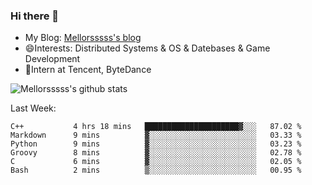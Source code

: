 ### Hi there 👋

- My Blog: [Mellorsssss's blog](https://mellorsssss.com/)
- 😄Interests: Distributed Systems & OS & Datebases & Game Development
- 🤔Intern at Tencent, ByteDance


![Mellorsssss's github stats](https://github-readme-stats.vercel.app/api?username=Mellorsssss&show_icons=true&theme=radical)

<!-- ![Top Langs](https://github-readme-stats.vercel.app/api/top-langs/?username=anuraghazra&hide=javascript,html,typescript,css,glsl) -->

<!--
**Mellorsssss/Mellorsssss** is a ✨ _special_ ✨ repository because its `README.md` (this file) appears on your GitHub profile.

Here are some ideas to get you started:

- 🔭 I’m currently working on ...
- 🌱 I’m currently learning ...
- 👯 I’m looking to collaborate on ...
- 🤔 I’m looking for help with ...
- 💬 Ask me about ...
- 📫 How to reach me: ...
- 😄 Pronouns: ...
- ⚡ Fun fact: ...
-->

Last Week:
<!--START_SECTION:waka-->

```text
C++           4 hrs 18 mins   █████████████████████▓░░░   87.02 %
Markdown      9 mins          ▓░░░░░░░░░░░░░░░░░░░░░░░░   03.33 %
Python        9 mins          ▓░░░░░░░░░░░░░░░░░░░░░░░░   03.23 %
Groovy        8 mins          ▓░░░░░░░░░░░░░░░░░░░░░░░░   02.78 %
C             6 mins          ▓░░░░░░░░░░░░░░░░░░░░░░░░   02.05 %
Bash          2 mins          ▒░░░░░░░░░░░░░░░░░░░░░░░░   00.95 %
```

<!--END_SECTION:waka-->

